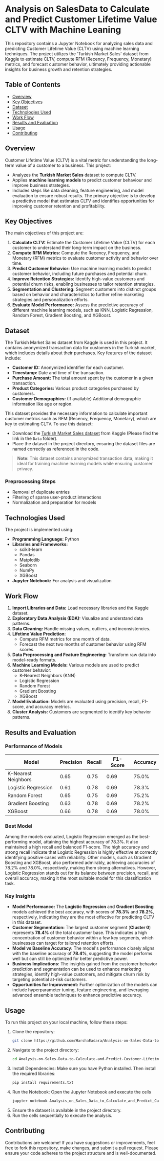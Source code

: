 # Analysis on SalesData to Calculate and Predict Customer Lifetime Value CLTV with Machine Leaning
This repository contains a Jupyter Notebook for analyzing sales data and predicting Customer Lifetime Value (CLTV) using machine learning techniques. The project utilizes the 'Turkish Market Sales' dataset from Kaggle to estimate CLTV, compute RFM (Recency, Frequency, Monetary) metrics, and forecast customer behavior, ultimately providing actionable insights for business growth and retention strategies.

## Table of Contents
- [Overview](#overview)
- [Key Objectives](#key-objectives)
- [Dataset](#dataset)
- [Technologies Used](#technologies-used)
- [Work Flow](#work-flow)
- [Results and Evaluation](#results-and-evaluation)
- [Usage](#usage)
- [Contributing](#contributing)

## Overview
Customer Lifetime Value (CLTV) is a vital metric for understanding the long-term value of a customer to a business. This project:

- Analyzes the **Turkish Market Sales** dataset to compute CLTV.
- Applies **machine learning models** to predict customer behaviour and improve business strategies.
- Includes steps like data cleaning, feature engineering, and model evaluation to ensure robust results.
The primary objective is to develop a predictive model that estimates CLTV and identifies opportunities for improving customer retention and profitability.

## Key Objectives

The main objectives of this project are:
1. **Calculate CLTV:** Estimate the Customer Lifetime Value (CLTV) for each customer to understand their long-term impact on the business.
2. **Compute RFM Metrics:** Compute the Recency, Frequency, and Monetary (RFM) metrics to evaluate customer activity and behavior over time.
3. **Predict Customer Behavior:** Use machine learning models to predict customer behavior, including future purchases and potential churn.
4. **Improve Retention Strategies:** Identify high-value customers and potential churn risks, enabling businesses to tailor retention strategies.
5. **Segmentation and Clustering:** Segment customers into distinct groups based on behavior and characteristics to further refine marketing strategies and personalization efforts.
6. **Evaluate Model Performance:** Assess the predictive accuracy of different machine learning models, such as KNN, Logistic Regression, Random Forest, Gradient Boosting, and XGBoost.
  
## Dataset
The Turkish Market Sales dataset from Kaggle is used in this project. It contains anonymized transaction data for customers in the Turkish market, which includes details about their purchases. Key features of the dataset include:

- **Customer ID:** Anonymized identifier for each customer.
- **Timestamp:** Date and time of the transaction.
- **Purchase Amount:** The total amount spent by the customer in a given transaction.
- **Product Categories:** Various product categories purchased by customers.
- **Customer Demographics:** (If available) Additional demographic information like age or region.

This dataset provides the necessary information to calculate important customer metrics such as RFM (Recency, Frequency, Monetary), which are key to estimating CLTV. To use this dataset:
- Download the [Turkish Market Sales dataset](https://www.kaggle.com/datasets/omercolakoglu/turkish-market-sales-dataset-with-9000items) from Kaggle (Please find the link in the `Data` folder).
- Place the dataset in the project directory, ensuring the dataset files are named correctly as referenced in the code.

> **Note**: This dataset contains anonymized transaction data, making it ideal for training machine learning models while ensuring customer privacy.

### Preprocessing Steps
- Removal of duplicate entries
- Filtering of sparse user-product interactions
- Normalization and preparation for models

## Technologies Used
The project is implemented using:
- **Programming Language:** Python
- **Libraries and Frameworks:**
   - scikit-learn
   - Pandas
   - Matplotlib
   - Seaborn
   - NumPy
   - XGBoost
- **Jupyter Notebook:** For analysis and visualization

## Work Flow
1. **Import Libraries and Data:** Load necessary libraries and the Kaggle dataset.
2. **Exploratory Data Analysis (EDA):** Visualize and understand data patterns.
3. **Data Cleaning:** Handle missing values, outliers, and inconsistencies.
4. **Lifetime Value Prediction:**
   - Compute RFM metrics for one month of data.
   - Forecast the next two months of customer behavior using RFM scores.
5. **Data Preprocessing and Feature Engineering:** Transform raw data into model-ready formats.
6. **Machine Learning Models:** Various models are used to predict customer behavior:
   - K-Nearest Neighbors (KNN)
   - Logistic Regression
   - Random Forest
   - Gradient Boosting
   - XGBoost
7. **Model Evaluation:** Models are evaluated using precision, recall, F1-score, and accuracy metrics.
8. **Cluster Analysis:** Customers are segmented to identify key behavior patterns.

## Results and Evaluation
### Performance of Models
| Model              | Precision | Recall | F1-Score | Accuracy |
|--------------------|-----------|--------|----------|----------|
| K-Nearest Neighbors | 0.65      | 0.75   | 0.69     | 75.0%    |
| Logistic Regression | 0.61      | 0.78   | 0.69     | 78.3%    |
| Random Forest       | 0.65      | 0.75   | 0.69     | 75.2%    |
| Gradient Boosting   | 0.63      | 0.78   | 0.69     | 78.2%    |
| XGBoost             | 0.66      | 0.78   | 0.69     | 78.0%    |

### Best Model
Among the models evaluated, Logistic Regression emerged as the best-performing model, attaining the highest accuracy of 78.3%. It also maintained a high recall and balanced F1-score. The high accuracy and strong recall indicate that Logistic Regression is highly effective at correctly identifying positive cases with reliability. Other models, such as Gradient Boosting and XGBoost, also performed admirably, achieving accuracies of 78.2% and 78.0%, respectively, making them strong alternatives. However, Logistic Regression stands out for its balance between precision, recall, and overall accuracy, making it the most suitable model for this classification task.
 
### Key Insights
- **Model Performance:** The **Logistic Regression** and **Gradient Boosting** models achieved the best accuracy, with scores of **78.3%** and **78.2%**, respectively, indicating they are the most effective for predicting CLTV in this dataset.
- **Customer Segmentation:** The largest customer segment (**Cluster 0**) represents **78.4%** of the total customer base. This indicates a high concentration of customer behavior within a few key segments, which businesses can target for tailored retention efforts.
- **Model vs Baseline Accuracy:** The model's performance closely aligns with the baseline accuracy of **78.4%**, suggesting the model performs well but can still be optimized for better predictive power.
- **Business Implications:** The insights gained from the customer behavior prediction and segmentation can be used to enhance marketing strategies, identify high-value customers, and mitigate churn risk by targeting potential at-risk customers.
- **Opportunities for Improvement:** Further optimization of the models can include hyperparameter tuning, feature engineering, and leveraging advanced ensemble techniques to enhance predictive accuracy.

## Usage
To run this project on your local machine, follow these steps:

1. Clone the repository:
   ```bash
   git clone https://github.com/HarshaEadara/Analysis-on-Sales-Data-to-Calculate-and-Predict-Customer-Lifetime-Value-CLTV-with-Machine-Leaning.git
   ```
2. Navigate to the project directory:
   ```bash
   cd Analysis-on-Sales-Data-to-Calculate-and-Predict-Customer-Lifetime-Value-CLTV-with-Machine-Leaning
   ```
3. Install Dependencies:
Make sure you have Python installed. Then install the required libraries:
   ```bash
   pip install requirements.txt
   ```
4. Run the Notebook:
Open the Jupyter Notebook and execute the cells
   ```bash
   jupyter notebook Analysis_on_Sales_Data_to_Calculate_and_Predict_Customer_Lifetime_Value_(CLTV)_with_Machine_Leaning.ipynb
   ```
5. Ensure the dataset is available in the project directory.
6. Run the cells sequentially to execute the analysis.

## Contributing
Contributions are welcome! If you have suggestions or improvements, feel free to fork this repository, make changes, and submit a pull request. Please ensure your code adheres to the project structure and is well-documented.


